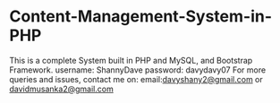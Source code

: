# Content-Management-System-in-PHP
This is a complete System built in PHP and MySQL, and Bootstrap Framework.
username: ShannyDave
password: davydavy07
For more queries and issues, contact me on:
email:davyshany2@gmail.com or davidmusanka2@gmail.com
